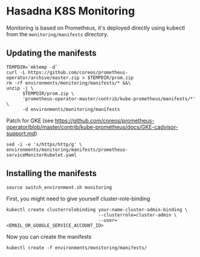 # Hasadna K8S Monitoring

Monitoring is based on Prometheus, it's deployed directly using kubectl from the `monitoring/manifests` directory.

## Updating the manifests

```
TEMPDIR=`mktemp -d`
curl -L https://github.com/coreos/prometheus-operator/archive/master.zip > $TEMPDIR/prom.zip
rm -rf environments/monitoring/manifests/* &&\
unzip -j \
      $TEMPDIR/prom.zip \
      'prometheus-operator-master/contrib/kube-prometheus/manifests/*' \
      -d environments/monitoring/manifests
```

Patch for GKE (see https://github.com/coreos/prometheus-operator/blob/master/contrib/kube-prometheus/docs/GKE-cadvisor-support.md)

```
sed -i -e 's/https/http/g' \
environments/monitoring/manifests/prometheus-serviceMonitorKubelet.yaml
```

## Installing the manifests

```
source switch_environment.sh monitoring
```

First, you might need to give yourself cluster-role-binding

```
kubectl create clusterrolebinding your-name-cluster-admin-binding \
                                  --clusterrole=cluster-admin \
                                  --user=<EMAIL_OR_GOOGLE_SERVICE_ACCOUNT_ID>
```

Now you can create the manifests

```
kubectl create -f environments/monitoring/manifests/
```
